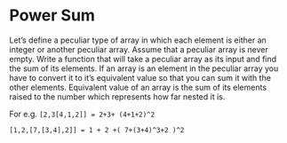 # Power Sum

Let’s define a peculiar type of array in which each element is either an integer or another peculiar array. Assume that a peculiar array is never empty. Write a function that will take a peculiar array as its input and find the sum of its elements. If an array is an element in the peculiar array you have to convert it to it’s equivalent value so that you can sum it with the other elements. Equivalent value of an array is the sum of its elements raised to the number which represents how far nested it is. 

For e.g. `[2,3[4,1,2]] = 2+3+ (4+1+2)^2`

`[1,2,[7,[3,4],2]] = 1 + 2 +( 7+(3+4)^3+2 )^2`
 


